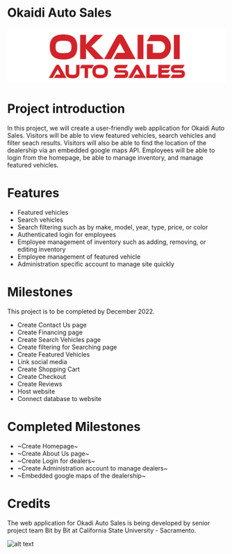 # Okaidi Auto Sales
![alt text](https://github.com/mseliuzhytski/Bit-by-Bit-Senior-Project/blob/fbd8cb8ee96a87125e2968e7167817c0e99fa191/Images/Logo.png)

# Project introduction 
In this project, we will create a user-friendly web application for Okaidi Auto Sales. Visitors will be able to view featured vehicles, search vehicles and filter seach results.
Visitors will also be able to find the location of the dealership via an embedded google maps API. Employees will be able to login from the homepage, be able to manage inventory, and manage featured vehicles.

# Features
* Featured vehicles
* Search vehicles
* Search filtering such as by make, model, year, type, price, or color
* Authenticated login for employees
* Employee management of inventory such as adding, removing, or editing inventory
* Employee management of featured vehicle
* Administration specific account to manage site quickly

# Milestones
This project is to be completed by December 2022.
* Create Contact Us page
* Create Financing page
* Create Search Vehicles page
* Create filtering for Searching page
* Create Featured Vehicles
* Link social media
* Create Shopping Cart
* Create Checkout
* Create Reviews
* Host website
* Connect database to website

# Completed Milestones
* ~Create Homepage~
* ~Create About Us page~
* ~Create Login for dealers~
* ~Create Administration account to manage dealers~
* ~Embedded google maps of the dealership~

# Credits
 The web application for Okadi Auto Sales is being developed by senior project team Bit by Bit at California State University - Sacramento.
 
 ![alt text](https://micefa.org/wp-content/uploads/2017/09/CSUS-Logo-300x141.jpg)
